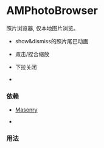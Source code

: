 # AMPhotoBrowser
照片浏览器, 仅本地图片浏览。
- show&dismiss的照片尾巴动画
- 双击/捏合缩放
- 下拉关闭

-

### 依赖
- [Masonry](https://github.com/SnapKit/Masonry)

-

### 用法
